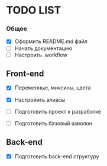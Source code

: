 # TODO LIST


### Общее
- [x] Оформить README.md файл
- [ ] Начать документацию
- [ ] Настроить .workflow

## Front-end
- [x] Переменные, миксины, цвета
- [x] Настройить алиасы
- [ ] Подготовить проект к разработке
- [ ] Подготовить базовый шаюлон
 

## Back-end
- [x] Подготовить back-end структуру